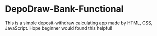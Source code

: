 # DepoDraw-Bank-Functional
This is a simple deposit-withdraw calculating app made by HTML, CSS, JavaScript. Hope beginner would found this helpful!

